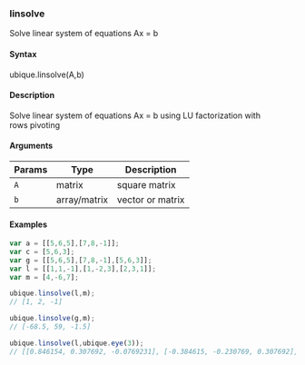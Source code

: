 ### linsolve

Solve linear system of equations Ax = b


#### Syntax

ubique.linsolve(A,b)


#### Description

Solve linear system of equations Ax = b using LU factorization with  
rows pivoting  



#### Arguments

|Params|Type|Description
|---------|----|-----------
|`A` | matrix | square matrix
|`b` | array/matrix | vector or matrix


#### Examples

```js
var a = [[5,6,5],[7,8,-1]];
var c = [5,6,3];
var g = [[5,6,5],[7,8,-1],[5,6,3]];
var l = [[1,1,-1],[1,-2,3],[2,3,1]];
var m = [4,-6,7];

ubique.linsolve(l,m);
// [1, 2, -1]

ubique.linsolve(g,m);
// [-68.5, 59, -1.5]

ubique.linsolve(l,ubique.eye(3));
// [[0.846154, 0.307692, -0.0769231], [-0.384615, -0.230769, 0.307692], [-0.538462, 0.0769231, 0.230769]]
```

